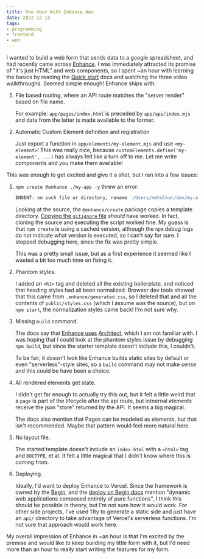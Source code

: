 ```yaml
---
title: One Hour With Enhance.dev
date: 2022-12-13
tags:
- programming
- frontend
- web
---
```


I wanted to build a web form that sends data to a google spreadsheet, and had recently came across
[Enhance](https://enhance.dev). I was immediately attracted its promise of "it's just HTML" and
web components, so I spent ~an hour with learning the basics by reading the [Quick start](https://enhance.dev/docs/)
docs and watching the three video walkthroughs. Seemed simple enough! Enhance ships with:

1. File based routing, where an API route matches the "server render" based on file name.

    For example: `app/pages/index.html` is preceded by `app/api/index.mjs` and data from the latter
    is made available to the former.

2. Automatic Custom Element definition and registration

    Just export a function in `app/elements/my-element.mjs` and use `<my-element>`!
    This was really nice, because `customElements.define('my-element', ...)` has always felt
    like a turn off to me. Let me write components and _you_ make them available!

This was enough to get excited and give it a shot, but I ran into a few issues:

1. `npm create @enhance ./my-app -y` threw an error:

    ```sh
    ENOENT: no such file or directory, rename '/Users/mehulkar/dev/my-app/_.gitignore' -> '/Users/mehulkar/dev/my-app/.gitignore'
    ```

    Looking at the source, the `@enhance/create` package copies a template directory.
    [Copying the `gitignore` file][1] _should_ have worked. In fact, cloning the source
    and executing the script worked fine. My guess is that `npm create` is using a cached version,
    although the `npm` debug logs do not indicate what version is executed, so I can't say for sure.
    I stopped debugging here, since the fix was pretty simple.

    This was a pretty small issue, but as a first experience it seemed like I wasted a bit too much
    time on fixing it.

2. Phantom styles.

    I added an `<h1>` tag and deleted all the existing boilerplate, and noticed that heading styles
    had all been normalized. Browser dev tools showed that this came from `.enhance/generated.css`,
    so I deleted that and all the contents of `public/styles.css` (which I assume was the source),
    but on `npm start`, the normalization styles came back! I'm not sure why.

3. Missing `build` command.

   The docs say that [Enhance uses][2] [Architect][3], which I am not familiar with. I was hoping
   that I could look at the phantom styles issue by debugging `npm build`, but since the starter template
   doesn't include this, I couldn't.

    To be fair, it doesn't look like Enhance builds static sites by default or even "serverless"-style
    sites, so a `build` command may not make sense and this could be have been a choice.

4. All rendered elements get state.

    I didn't get far enough to actually try this out, but it felt a little weird that a `page` is part
    of the lifecycle after the api route, but intnernal _elements_ receive the json "store" returned
    by the API. It seems a big magical.

    The docs also mention that Pages can be modeled as elements, but that isn't recommended. Maybe
    that pattern would feel more natural here.

5. No layout file.

    The started template doesn't include an `index.html` with a `<html>` tag and `DOCTYPE`, et al.
    It felt a little magical that I didn't know where this is coming from.

6. Deploying.

    Ideally, I'd want to deploy Enhance to Vercel. Since the framework is owned by the [Begin][4],
    and the [deploy on Begin docs][5] mention "dynamic web applications composed entirely of pure functions",
    I think this should be possible in theory, but I'm not sure how it would work. For other
    side projects, I've used 11ty to generate a static side and just have an `api/` directory to
    take advantage of Vercel's serverless functions. I'm not sure that approach would work here.

My overall impression of Enhance in ~an hour is that I'm excited by the premise and would like to
keep building my little form with it, but I'd need more than an hour to really start writing the
features for my form.

[1]: https://github.com/enhance-dev/create/blob/4d0f4c696292c0014bc16f0871066d8872f49972/index.mjs#L36
[2]: https://enhance.dev/docs/learn/practices/architect-migration
[3]: https://arc.codes/docs/en/get-started/quickstart
[4]: https://begin.com/
[5]: https://enhance.dev/docs/learn/deployment/begin
